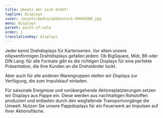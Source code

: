 ```yaml
---
title: Umsatz der sich dreht!
tagline: Displays
cover: /assets/media/adobestock-99649200.jpg
menu: Displays
parent: point-of-sale
order: 1
translationKey: displays
---
```

Jeder kennt Drehdisplays für Kartenserien. Vor allem unsere ellipsenförmigen Drahtdisplays gefallen jedem. Ob BigSquare, Midi, B6 oder DIN Lang: für alle Formate gibt es die richtigen Displays für eine perfekte Präsentation, die Ihre Kunden an die Drehständer lockt. 

Aber auch für alle anderen Warengruppen stellen wir Displays zur Verfügung, die zum Impulskauf einladen.

Für saisonale Ereignisse und vorübergehende Aktionsplatzierungen setzen wir Displays aus Pappe ein. Diese werden aus nachhaltigen Rohstoffen produziert und entlasten durch den wegfallende Transportvorgänge die Umwelt. Nutzen Sie unsere Pappdisplays für ein Feuerwerk an Impulsen auf Ihrer Aktionsfläche.
